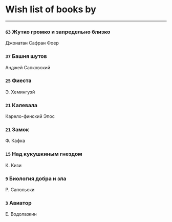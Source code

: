 # Wish list of books by [](https://plus.google.com/u/0/107756383717359753203/)
---

### `63` Жутко громко и запредельно близко
Джонатан Сафран Фоер

### `37` Башня шутов
Анджей Сапковский

### `25` Фиеста
Э. Хемингуэй

### `21` Калевала
Карело-финский Эпос

### `21` Замок
Ф. Кафка

### `15` Над кукушкиным гнездом
К. Кизи

### `9` Биология добра и зла
Р. Сапольски

### `3` Авиатор
Е. Водолазкин


